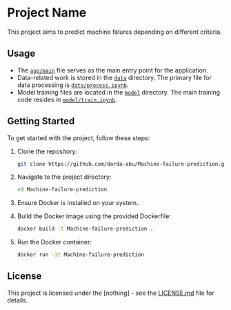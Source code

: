 # Project Name

This project aims to predict machine falures depending on different criteria.

## Usage

- The [`app/main`](app/main) file serves as the main entry point for the application.
- Data-related work is stored in the [`data`](data) directory. The primary file for data processing is [`data/process.ipynb`](data/process.ipynb).
- Model training files are located in the [`model`](model) directory. The main training code resides in [`model/train.ipynb`](model/train.ipynb).

## Getting Started

To get started with the project, follow these steps:

1. Clone the repository:

    ```bash
    git clone https://github.com/darda-abu/Machine-failure-prediction.git
    ```

2. Navigate to the project directory:

    ```bash
    cd Machine-failure-prediction
    ```

3. Ensure Docker is installed on your system.

4. Build the Docker image using the provided Dockerfile:

    ```bash
    docker build -t Machine-failure-prediction .
    ```

5. Run the Docker container:

    ```bash
    docker run -it Machine-failure-prediction
    ```

## License

This project is licensed under the [nothing] - see the [LICENSE.md](LICENSE.md) file for details.

